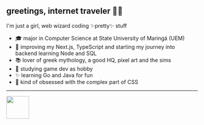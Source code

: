 ## greetings, internet traveler 🧙‍♀️ 

I'm just a girl, web wizard coding ✨pretty✨ stuff<br>
- 🎓 major in Computer Science at State University of Maringá (UEM)
- 🌿 improving my Next.js, TypeScript and starting my journey into backend learning Node and SQL
- 📚 lover of greek mythology, a good HQ, pixel art and the sims 
- 🤖 studying game dev as hobby
- ✨ learning Go and Java for fun
- 🎨 kind of obsessed with the complex part of CSS 


 
 ---
 <!--
<br><a href="mailto:anduca.sarah@gmail.com?"><img src="https://img.shields.io/badge/gmail-%23DD0031.svg?&style=for-the-badge&logo=gmail&logoColor=white"/></a>
 [![@sarahanduca's Holopin board](https://holopin.io/api/user/board?user=sarahanduca)](https://www.holopin.io/@sarahanduca)
![](https://github-readme-stats.vercel.app/api/top-langs/?username=sarahanduca&&exclude_repo=tcc-2023&theme=nightowl&hide_border=false&include_all_commits=false&count_private=false&layout=compact)
 [![image](https://img.shields.io/badge/Linkedin-0077B5?style=for-the-badge&logo=linkedin&logoColor=white)](https://www.linkedin.com/in/sarahanduca/)
 -->
<img src="https://media.giphy.com/media/8lPQQ6UsC1uXllpa40/giphy.gif" width="60" height="60">

